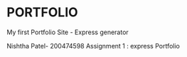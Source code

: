 # PORTFOLIO

My first Portfolio Site - Express generator


 Nishtha Patel- 200474598
 Assignment 1 : express Portfolio
 
